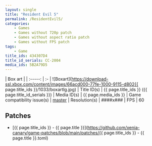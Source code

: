 ```yaml
---
layout: single
title: "Resident Evil 5"
permalink: /ResidentEvil5/
categories:
    - Games
    - Games without 720p patch
    - Games without aspect ratio patch
    - Games without FPS patch
tags:
    - Game
title_ids: 434307D4
title_id_serials: CC-2004
media_ids: 5B2A79D5
---
```


| Box art                     |
| :-----:                     | :-
| ![Boxart](https://download-ssl.xbox.com/content/images/66acd000-77fe-1000-9115-d802{{ page.title_ids }}/1033/boxartlg.jpg)
| Title ID(s)                 | {{ page.title_ids }} ({{ page.title_id_serials }})
| Media ID(s)                 | {{ page.media_ids }}
| Game compatibility issue(s) | [master](https://github.com/xenia-project/game-compatibility/issues/1563)
| Resolution(s)               | ####x###
| FPS                         | 60

## Patches
* [{{ page.title_ids }} - {{ page.title }}](https://github.com/xenia-canary/game-patches/blob/main/patches/{{ page.title_ids }} - {{ page.title }}.toml)
